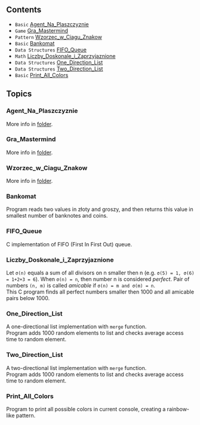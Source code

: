 ## Contents
* `Basic` [Agent_Na_Plaszczyznie](#Agent_Na_Plaszczyznie)
* `Game` [Gra_Mastermind](#Gra_Mastermind)
* `Pattern` [Wzorzec_w_Ciagu_Znakow](#Wzorzec_w_Ciagu_Znakow)
* `Basic` [Bankomat](#Bankomat)
* `Data Structures` [FIFO_Queue](#FIFO_Queue)
* `Math` [Liczby_Doskonale_i_Zaprzyjaznione](#Liczby_Doskonale_i_Zaprzyjaznione)
* `Data Structures` [One_Direction_List](#One_Direction_List)
* `Data Structures` [Two_Direction_List](#Two_Direction_List)
* `Basic` [Print_All_Colors](#Print_All_Colors)

## Topics
### Agent_Na_Plaszczyznie
More info in [folder](Agent_Na_Płaszczyznie).

### Gra_Mastermind
More info in [folder](Gra_Mastermind).

### Wzorzec_w_Ciagu_Znakow
More info in [folder](Wzorzec_w_Ciagu_Znakow).

### Bankomat
Program reads two values in złoty and groszy, and then returns this value in smallest number of banknotes and coins.

### FIFO_Queue
C implementation of FIFO (First In First Out) queue.

### Liczby_Doskonale_i_Zaprzyjaznione
Let `σ(n)` equals a sum of all divisors on n smaller then n (e.g. `σ(5) = 1, σ(6) = 1+2+3 = 6`). When `σ(n) = n`, then number n is considered *perfect*. Pair of numbers `(n, m)` is called *amicable* if `σ(n) = m and σ(m) = n`.<br/>
This C program finds all perfect numbers smaller then 1000 and all amicable pairs below 1000.

### One_Direction_List
A one-directional list implementation with `merge` function.<br/>
Program adds 1000 random elements to list and checks average access time to random element.

### Two_Direction_List
A two-directional list implementation with `merge` function.<br/>
Program adds 1000 random elements to list and checks average access time to random element.

### Print_All_Colors
Program to print all possible colors in current console, creating a rainbow-like pattern.
